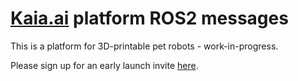 # [Kaia.ai](https://kaia.ai) platform ROS2 messages

This is a platform for 3D-printable pet robots - work-in-progress.

Please sign up for an early launch invite [here](https://remake.ai).
